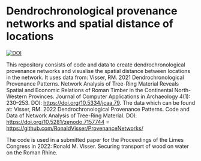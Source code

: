 # Dendrochronological provenance networks and spatial distance of locations

[![DOI](https://zenodo.org/badge/594726090.svg)](https://zenodo.org/badge/latestdoi/594726090)

This repository consists of code and data to create dendrochronological provenance networks and visualise the spatial distance between locations in the network. It uses data from: Visser, RM. 2021 Dendrochronological Provenance Patterns. Network Analysis of Tree-Ring Material Reveals Spatial and Economic Relations of Roman Timber in the Continental North-Western Provinces. Journal of Computer Applications in Archaeology 4(1): 230–253. DOI: https://doi.org/10.5334/jcaa.79. The data which can be found at: Visser, RM. 2022 Dendrochronological Provenance Patterns. Code and Data of Network Analysis of Tree-Ring Material. DOI: https://doi.org/10.5281/zenodo.7157744 = https://github.com/RonaldVisser/ProvenanceNetworks/

The code is used in a submitted paper for the Proceedings of the Limes Congress in 2022:
Ronald M. Visser. Securing transport of wood on water on the Roman Rhine.

